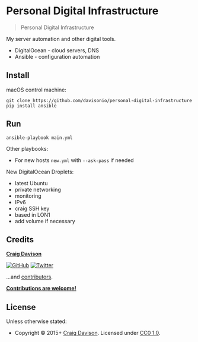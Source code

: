 # Personal Digital Infrastructure

> Personal Digital Infrastructure

My server automation and other digital tools.

* DigitalOcean - cloud servers, DNS
* Ansible - configuration automation

## Install

macOS control machine:

```
git clone https://github.com/davisonio/personal-digital-infrastructure
pip install ansible
```

## Run

```
ansible-playbook main.yml
```

Other playbooks:
* For new hosts `new.yml` with ``--ask-pass`` if needed

New DigitalOcean Droplets:
* latest Ubuntu
* private networking
* monitoring
* IPv6
* craig SSH key
* based in LON1
* add volume if necessary

## Credits

**[Craig Davison](https://davison.io)**

[![GitHub](https://img.shields.io/github/followers/davisonio.svg?style=social&label=Follow%20@davisonio)](https://github.com/davisonio) [![Twitter](https://img.shields.io/twitter/follow/davisonio.svg?style=social)](https://twitter.com/davisonio)

...and [contributors](https://github.com/davisonio/personal-digital-infrastructure/graphs/contributors).

**[Contributions are welcome!](https://github.com/davisonio/personal-digital-infrastructure/blob/master/contributing.md)**

## License

Unless otherwise stated:
- Copyright © 2015+ [Craig Davison](https://davison.io). Licensed under [CC0 1.0](https://creativecommons.org/publicdomain/zero/1.0/).

